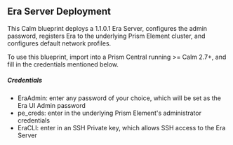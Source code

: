## Era Server Deployment
This Calm blueprint deploys a 1.1.0.1 Era Server, configures the admin password, registers Era to the underlying Prism Element cluster, and configures default network profiles.

To use this blueprint, import into a Prism Central running >= Calm 2.7+, and fill in the credentials mentioned below.

##### Credentials
* EraAdmin: enter any password of your choice, which will be set as the Era UI Admin password
* pe_creds: enter in the underlying Prism Element's administrator credentials
* EraCLI: enter in an SSH Private key, which allows SSH access to the Era Server
